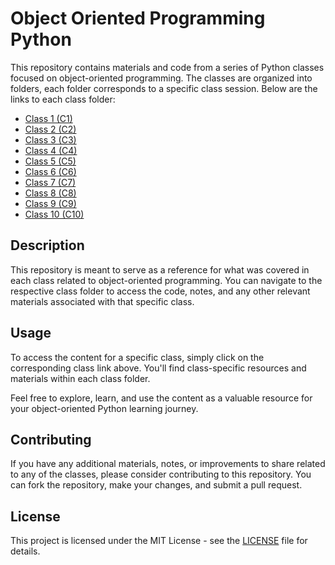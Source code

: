 # Object Oriented Programming Python  

This repository contains materials and code from a series of Python classes focused on object-oriented programming. The classes are organized into folders, each folder corresponds to a specific class session. Below are the links to each class folder:

- [Class 1 (C1)](C1/)
- [Class 2 (C2)](C2/)
- [Class 3 (C3)](C3/)
- [Class 4 (C4)](C4/)
- [Class 5 (C5)](C5/)
- [Class 6 (C6)](C6/)
- [Class 7 (C7)](C7/)
- [Class 8 (C8)](C8/)
- [Class 9 (C9)](C9/)
- [Class 10 (C10)](C10/)

## Description

This repository is meant to serve as a reference for what was covered in each class related to object-oriented programming. You can navigate to the respective class folder to access the code, notes, and any other relevant materials associated with that specific class.

## Usage

To access the content for a specific class, simply click on the corresponding class link above. You'll find class-specific resources and materials within each class folder.

Feel free to explore, learn, and use the content as a valuable resource for your object-oriented Python learning journey.

## Contributing

If you have any additional materials, notes, or improvements to share related to any of the classes, please consider contributing to this repository. You can fork the repository, make your changes, and submit a pull request.

## License

This project is licensed under the MIT License - see the [LICENSE](LICENSE) file for details.
